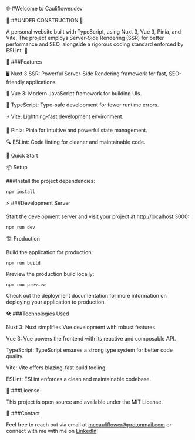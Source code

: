 🌐 #Welcome to Cauliflower.dev

🚧 ##UNDER CONSTRUCTION 🚧

A personal website built with TypeScript, using Nuxt 3, Vue 3, Pinia, and Vite. The project employs Server-Side Rendering (SSR) for better performance and SEO, alongside a rigorous coding standard enforced by ESLint. 🚀

🎉 ###Features

🖥️ Nuxt 3 SSR: Powerful Server-Side Rendering framework for fast, SEO-friendly applications.

🎨 Vue 3: Modern JavaScript framework for building UIs.

📜 TypeScript: Type-safe development for fewer runtime errors.

⚡ Vite: Lightning-fast development environment.

🍍 Pinia: Pinia for intuitive and powerful state management.

🔍 ESLint: Code linting for cleaner and maintainable code.

🚀 Quick Start

📦 Setup

###Install the project dependencies:

`npm install`

⚡ ###Development Server

Start the development server and visit your project at http://localhost:3000:

`npm run dev`

🏗️ Production

Build the application for production:

`npm run build`

Preview the production build locally:

`npm run preview`

Check out the deployment documentation for more information on deploying your application to production.

🛠️ ###Technologies Used

Nuxt 3: Nuxt simplifies Vue development with robust features.

Vue 3: Vue powers the frontend with its reactive and composable API.

TypeScript: TypeScript ensures a strong type system for better code quality.

Vite: Vite offers blazing-fast build tooling.

ESLint: ESLint enforces a clean and maintainable codebase.

📄 ###License

This project is open source and available under the MIT License.

💬 ###Contact

Feel free to reach out via email at mccauliflower@protonmail.com or connect with me with me on [LinkedIn](https://www.linkedin.com/in/mccall-tucker-53ba47132/)!

